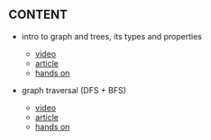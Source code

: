 ## CONTENT

- intro to graph and trees, its types and properties
  - [video](https://www.youtube.com/watch?v=LFKZLXVO-Dg)
  - [article](https://www.datacamp.com/tutorial/introduction-to-graph-theory)
  - [hands on](https://codeforces.com/contest/1209/problem/D)

- graph traversal (DFS + BFS)
  - [video](https://www.youtube.com/watch?v=pcKY4hjDrxk&list=PLDN4rrl48XKpZkf03iYFl-O29szjTrs_O&index=61)
  - [article](https://www.w3schools.com/dsa/dsa_algo_graphs_traversal.php)
  - [hands on](https://codeforces.com/contest/505/problem/B)
